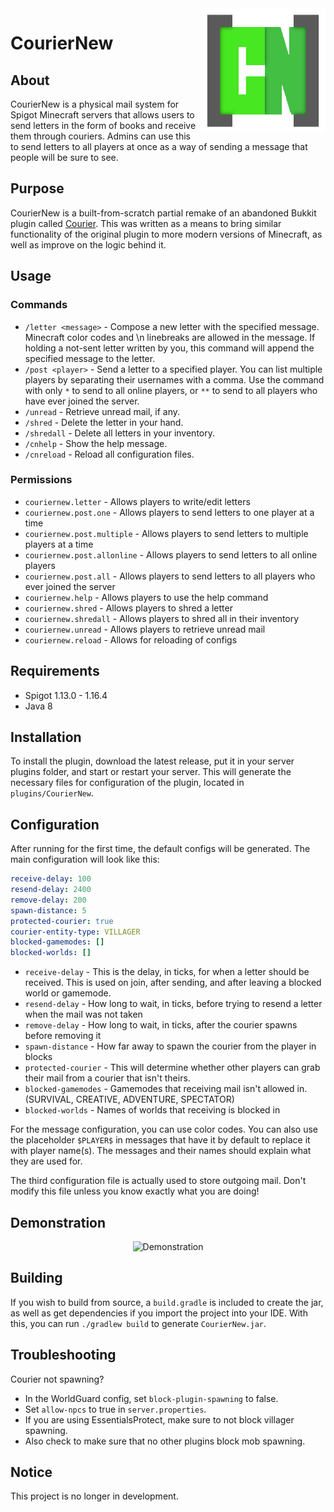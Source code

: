 <img src="img/Logo.png" align="right" alt="Logo" title="Logo" width="200" height="200" />

# CourierNew

## About
CourierNew is a physical mail system for Spigot Minecraft servers that allows users to send letters in the form of books and receive them through couriers. Admins can use this to send letters to all players at once as a way of sending a message that people will be sure to see.

## Purpose
CourierNew is a built-from-scratch partial remake of an abandoned Bukkit plugin called [Courier](https://dev.bukkit.org/projects/courier). This was written as a means to bring similar functionality of the original plugin to more modern versions of Minecraft, as well as improve on the logic behind it.

## Usage

### Commands
- `/letter <message>` - Compose a new letter with the specified message. Minecraft color codes and \n linebreaks are allowed in the message. If holding a not-sent letter written by you, this command will append the specified message to the letter.
- `/post <player>` - Send a letter to a specified player. You can list multiple players by separating their usernames with a comma. Use the command with only `*` to send to all online players, or `**` to send to all players who have ever joined the server.
- `/unread` - Retrieve unread mail, if any.
- `/shred` - Delete the letter in your hand.
- `/shredall` - Delete all letters in your inventory.
- `/cnhelp` - Show the help message.
- `/cnreload` - Reload all configuration files.

### Permissions
- `couriernew.letter` - Allows players to write/edit letters
- `couriernew.post.one` - Allows players to send letters to one player at a time 
- `couriernew.post.multiple` - Allows players to send letters to multiple players at a time
- `couriernew.post.allonline` - Allows players to send letters to all online players
- `couriernew.post.all` - Allows players to send letters to all players who ever joined the server
- `couriernew.help` - Allows players to use the help command
- `couriernew.shred` - Allows players to shred a letter
- `couriernew.shredall` - Allows players to shred all in their inventory
- `couriernew.unread` - Allows players to retrieve unread mail
- `couriernew.reload` - Allows for reloading of configs

## Requirements
- Spigot 1.13.0 - 1.16.4
- Java 8

## Installation
To install the plugin, download the latest release, put it in your server plugins folder, and start or restart your server. This will generate the necessary files for configuration of the plugin, located in `plugins/CourierNew`.

## Configuration
After running for the first time, the default configs will be generated. The main configuration will look like this:
```yaml
receive-delay: 100
resend-delay: 2400
remove-delay: 200
spawn-distance: 5
protected-courier: true
courier-entity-type: VILLAGER
blocked-gamemodes: []
blocked-worlds: []
```
- `receive-delay` - This is the delay, in ticks, for when a letter should be received. This is used on join, after sending, and after leaving a blocked world or gamemode. 
- `resend-delay` - How long to wait, in ticks, before trying to resend a letter when the mail was not taken
- `remove-delay` - How long to wait, in ticks, after the courier spawns before removing it
- `spawn-distance` - How far away to spawn the courier from the player in blocks
- `protected-courier` - This will determine whether other players can grab their mail from a courier that isn't theirs.
- `blocked-gamemodes` - Gamemodes that receiving mail isn't allowed in. (SURVIVAL, CREATIVE, ADVENTURE, SPECTATOR)
- `blocked-worlds` - Names of worlds that receiving is blocked in

For the message configuration, you can use color codes. You can also use the placeholder `$PLAYER$` in messages that have it by default to replace it with player name(s). The messages and their names should explain what they are used for.

The third configuration file is actually used to store outgoing mail. Don't modify this file unless you know exactly what you are doing!

## Demonstration

<div align="center" ><img src="img/demo.gif" alt="Demonstration" title="Demonstration" /></div>

## Building
If you wish to build from source, a `build.gradle` is included to create the jar, as well as get dependencies if you import the project into your IDE. With this, you can run `./gradlew build` to generate `CourierNew.jar`.

## Troubleshooting
Courier not spawning? 
- In the WorldGuard config, set `block-plugin-spawning` to false.
- Set `allow-npcs` to true in `server.properties`.
- If you are using EssentialsProtect, make sure to not block villager spawning. 
- Also check to make sure that no other plugins block mob spawning.

## Notice
This project is no longer in development.
